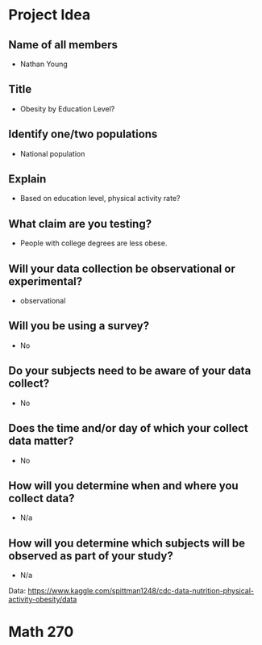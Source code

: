 # Project Idea
## Name of all members
* Nathan Young
## Title
* Obesity by Education Level?
## Identify one/two populations
* National population
## Explain
* Based on education level, physical activity rate?
## What claim are you testing?
* People with college degrees are less obese.
## Will your data collection be observational or experimental?
* observational
## Will you be using a survey?
* No
## Do your subjects need to be aware of your data collect?
* No
## Does the time and/or day of which your collect data matter? 
* No
## How will you determine when and where you collect data?
* N/a
## How will you determine which subjects will be observed as part of your study?
* N/a

Data: https://www.kaggle.com/spittman1248/cdc-data-nutrition-physical-activity-obesity/data

# Math 270